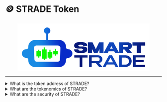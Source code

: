 # 🪙 STRADE Token

<figure><img src="../.gitbook/assets/smartlogo (2).png" alt=""><figcaption></figcaption></figure>

***

<details>

<summary>What is the token address of STRADE?</summary>

The STRADE token is deployed on the Binance Smart Chain network at:&#x20;

</details>

<details>

<summary>What are the tokenomics of STRADE?</summary>

*

    | Description                | STRADE token |
    | -------------------------- | ------------ |
    | Presale                    | 28,26%       |
    | Liquidity                  | 10,73%       |
    | Cex Listing 1              | 5%           |
    | Ecosystem Development      | 5%           |
    | Development NFT STRADE     | 15%          |
    | Copy Trade Platform        | 14%          |
    | Plataform Staking and Swap | 14%          |
    | Marketing plans            | 8%           |
    | Team                       | 2%           |
    | Partnerships               | 2%           |

</details>

<details>

<summary>What are the security of STRADE?</summary>

KYC       - Pinksale \
AUDIT.  - CyberScope \
SAFU    - Coinsult&#x20;

</details>
